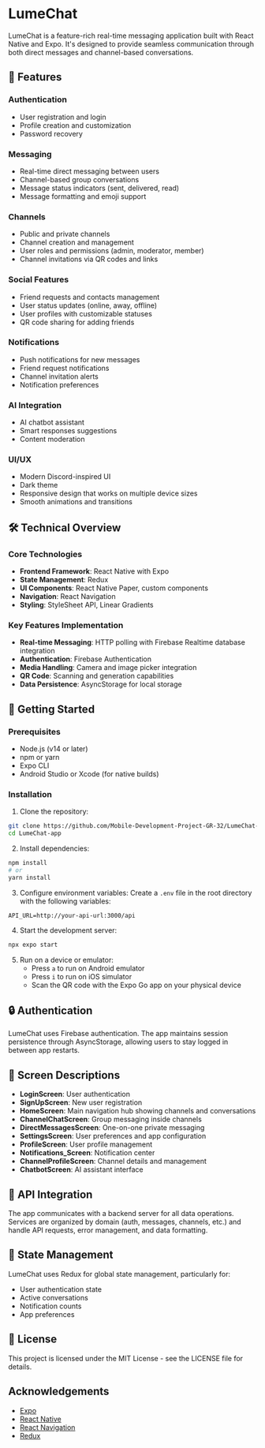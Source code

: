 # LumeChat

LumeChat is a feature-rich real-time messaging application built with React Native and Expo. It's designed to provide seamless communication through both direct messages and channel-based conversations.

## 📱 Features

### Authentication
- User registration and login
- Profile creation and customization
- Password recovery

### Messaging
- Real-time direct messaging between users
- Channel-based group conversations
- Message status indicators (sent, delivered, read)
- Message formatting and emoji support

### Channels
- Public and private channels
- Channel creation and management
- User roles and permissions (admin, moderator, member)
- Channel invitations via QR codes and links

### Social Features
- Friend requests and contacts management
- User status updates (online, away, offline)
- User profiles with customizable statuses
- QR code sharing for adding friends

### Notifications
- Push notifications for new messages
- Friend request notifications
- Channel invitation alerts
- Notification preferences

### AI Integration
- AI chatbot assistant
- Smart responses suggestions
- Content moderation

### UI/UX
- Modern Discord-inspired UI
- Dark theme
- Responsive design that works on multiple device sizes
- Smooth animations and transitions

## 🛠️ Technical Overview

### Core Technologies
- **Frontend Framework**: React Native with Expo
- **State Management**: Redux
- **UI Components**: React Native Paper, custom components
- **Navigation**: React Navigation
- **Styling**: StyleSheet API, Linear Gradients

### Key Features Implementation
- **Real-time Messaging**: HTTP polling with Firebase Realtime database integration
- **Authentication**: Firebase Authentication
- **Media Handling**: Camera and image picker integration
- **QR Code**: Scanning and generation capabilities
- **Data Persistence**: AsyncStorage for local storage

## 🚀 Getting Started

### Prerequisites
- Node.js (v14 or later)
- npm or yarn
- Expo CLI
- Android Studio or Xcode (for native builds)

### Installation

1. Clone the repository:
```bash
git clone https://github.com/Mobile-Development-Project-GR-32/LumeChat-app.git
cd LumeChat-app
```

2. Install dependencies:
```bash
npm install
# or
yarn install
```

3. Configure environment variables:
Create a `.env` file in the root directory with the following variables:
```
API_URL=http://your-api-url:3000/api
```

4. Start the development server:
```bash
npx expo start
```

5. Run on a device or emulator:
   - Press `a` to run on Android emulator
   - Press `i` to run on iOS simulator
   - Scan the QR code with the Expo Go app on your physical device

## 🔒 Authentication

LumeChat uses Firebase authentication. The app maintains session persistence through AsyncStorage, allowing users to stay logged in between app restarts.

## 📱 Screen Descriptions

- **LoginScreen**: User authentication
- **SignUpScreen**: New user registration
- **HomeScreen**: Main navigation hub showing channels and conversations
- **ChannelChatScreen**: Group messaging inside channels
- **DirectMessagesScreen**: One-on-one private messaging
- **SettingsScreen**: User preferences and app configuration
- **ProfileScreen**: User profile management
- **Notifications_Screen**: Notification center
- **ChannelProfileScreen**: Channel details and management
- **ChatbotScreen**: AI assistant interface

## 📡 API Integration

The app communicates with a backend server for all data operations. Services are organized by domain (auth, messages, channels, etc.) and handle API requests, error management, and data formatting.

## 🧩 State Management

LumeChat uses Redux for global state management, particularly for:
- User authentication state
- Active conversations
- Notification counts
- App preferences

## 📝 License

This project is licensed under the MIT License - see the LICENSE file for details.

## Acknowledgements
- [Expo](https://expo.dev/)
- [React Native](https://reactnative.dev/)
- [React Navigation](https://reactnavigation.org/)
- [Redux](https://redux.js.org/)